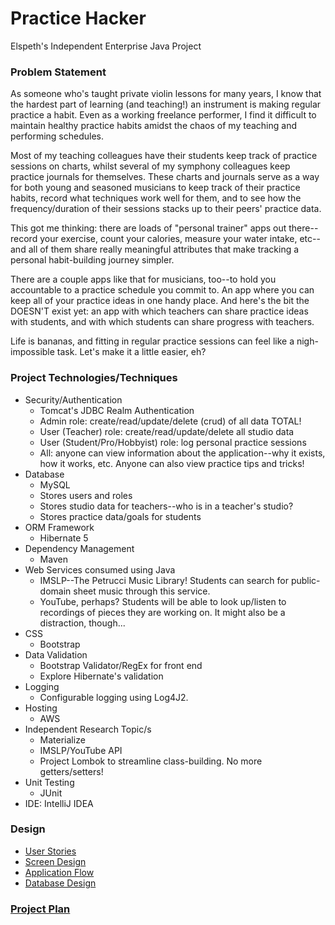 # Practice Hacker 

Elspeth's Independent Enterprise Java Project 

### Problem Statement 

As someone who's taught private violin lessons for many years, I know that the hardest part of learning
(and teaching!) an instrument is making regular practice a habit. Even as a working freelance 
performer, I find it difficult to maintain healthy practice habits amidst the chaos of my 
teaching and performing schedules. 

Most of my teaching colleagues have their students keep track of practice sessions on charts, whilst 
several of my symphony colleagues keep practice journals for themselves. These charts and journals serve 
as a way for both young and seasoned musicians to keep track of their practice habits, record 
what techniques work well for them, and to see how the frequency/duration of their sessions stacks up
to their peers' practice data. 

This got me thinking: there are loads of "personal trainer" apps out there--record your exercise, 
count your calories, measure your water intake, etc--and all of them share really meaningful attributes 
that make tracking a personal habit-building journey simpler. 

There are a couple apps like that for musicians, too--to hold you accountable to a practice schedule 
you commit to. An app where you can keep all of your practice ideas in one handy place. And here's the bit the DOESN'T exist yet: an app 
with which teachers can share practice ideas with students, and with which students can share 
progress with teachers. 

Life is bananas, and fitting in regular practice sessions can feel like a nigh-impossible task. 
Let's make it a little easier, eh? 

### Project Technologies/Techniques 

* Security/Authentication
  * Tomcat's JDBC Realm Authentication
  * Admin role: create/read/update/delete (crud) of all data TOTAL! 
  * User (Teacher) role: create/read/update/delete all studio data
  * User (Student/Pro/Hobbyist) role: log personal practice sessions
  * All: anyone can view information about the application--why it exists, how it works, etc. Anyone can also view practice tips and tricks!
* Database
  * MySQL
  * Stores users and roles
  * Stores studio data for teachers--who is in a teacher's studio? 
  * Stores practice data/goals for students 
* ORM Framework
  * Hibernate 5
* Dependency Management
  * Maven
* Web Services consumed using Java
  * IMSLP--The Petrucci Music Library! Students can search for public-domain sheet music through this service. 
  * YouTube, perhaps? Students will be able to look up/listen to recordings of pieces they are working on. It might also be a distraction, though...
* CSS 
  * Bootstrap
* Data Validation
  * Bootstrap Validator/RegEx for front end
  * Explore Hibernate's validation
* Logging
  * Configurable logging using Log4J2. 
* Hosting
  * AWS
* Independent Research Topic/s
  * Materialize
  * IMSLP/YouTube API
  * Project Lombok to streamline class-building. No more getters/setters!
* Unit Testing
  * JUnit
* IDE: IntelliJ IDEA


### Design

* [User Stories](DesignDocuments/userStories.md)
* [Screen Design](DesignDocuments/wireframes)
* [Application Flow](DesignDocuments/applicationFlow.md)
* [Database Design](DesignDocuments/databaseDesign.png)

### [Project Plan](ProjectPlan.md)



